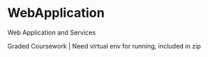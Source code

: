 # WebApplication
Web Application and Services

Graded Coursework | Need virtual env for running, included in zip
